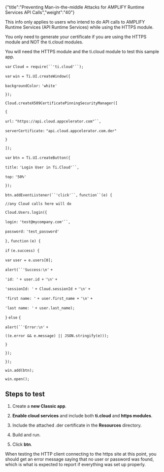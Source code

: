 {"title":"Preventing Man-in-the-middle Attacks for AMPLIFY Runtime Services API Calls","weight":"40"}

This info only applies to users who intend to do API calls to AMPLIFY Runtime Services (API Runtime Services) while using the HTTPS module.

You only need to generate your certificate if you are using the HTTPS module and NOT the ti.cloud modules.

You will need the HTTPS module and the ti.cloud module to test this sample app.

`var` `Cloud = require(``'ti.cloud'``);`

`var` `win = Ti.UI.createWindow({`

`backgroundColor:` `'white'`

`});`

`Cloud.createX509CertificatePinningSecurityManager([`

`{`

`url:` `"https://api.cloud.appcelerator.com"``,`

`serverCertificate:` `"api.cloud.appcelerator.com.der"`

`}`

`]);`

`var` `btn = Ti.UI.createButton({`

`title:` `'Login User in Ti.Cloud'``,`

`top:` `'50%'`

`});`

`btn.addEventListener(``'click'``,` `function``(e) {`

`//any Cloud calls here will do`

`Cloud.Users.login({`

`login:` `'test@mycompany.com'``,`

`password:` `'test_password'`

`},` `function` `(e) {`

`if` `(e.success) {`

`var` `user = e.users[0];`

`alert(``'Success:\n'` `+`

`'id: '` `+ user.id +` `'\n'` `+`

`'sessionId: '` `+ Cloud.sessionId +` `'\n'` `+`

`'first name: '` `+ user.first_name +` `'\n'` `+`

`'last name: '` `+ user.last_name);`

`}` `else` `{`

`alert(``'Error:\n'` `+`

`((e.error && e.message) || JSON.stringify(e)));`

`}`

`});`

`});`

`win.add(btn);`

`win.open();`

## Steps to test

1. Create a **new Classic app**.

2. **Enable cloud services** and include both **ti.cloud** and **https modules**.

3. Include the attached .der certificate in the **Resources** directory.

4. Build and run.

5. Click **btn**.


When testing the HTTP client connecting to the https site at this point, you should get an error message saying that no user or password was found, which is what is expected to report if everything was set up properly.
